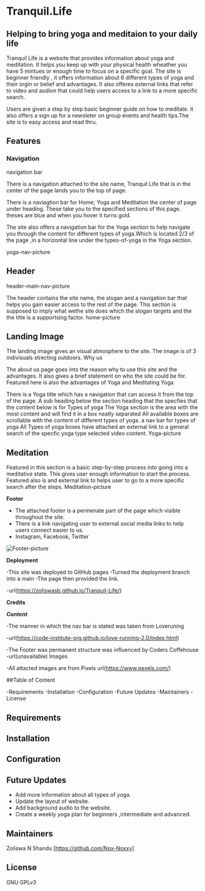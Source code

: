 # Tranquil.Life

## Helping to bring yoga and meditaion to your daily life

Tranquil Life is a website that provides information about yoga and meditation. It helps you keep up with your physical health wheather you have 5 mintues or enough time to focus on a specific goal. The site is beginner friendly , it offers information about 6 different types of yoga and their orgin or belief and advantages. It also offeres external links that refer to video and audion that could help users access to a link to a more specific search.

Users are given a step by step basic beginner guide on how to meditate. it also offers a sign up for a newsleter on group events and health tips.The site is to easy access and read thru.

## Features

### Navigation

navigation bar

There is a navigation attached to the site name, Tranquil Life that is in the center of the page lands you to the top of page.

There is a naviagtion bar for Home, Yoga and Meditation the center of page under heading. These take you to the specified sections of this page. theses are blue and when you hover it turns gold.

The site also offers a navigation bar for the Yoga section to help navigate you through the content for different types of yoga.Which is located 2/3 of the page ,in a horizontal line under the types-of-yoga in the Yoga section.

yoga-nav-picture

## Header

header-main-nav-picture

The header contains the site name, the slogan and a navigation bar that helps you gain easier access to the rest of the page.
This section is supposed to imply what wethe site does which the slogan targets and the the title is a supportsing factor.
home-picture

## Landing Image

The landing image gives an visual atmosphere to the site.
The image is of 3 indivisuals strecting outdoors.
Why us

The about us page goes into the reason why to use this site and the advantages.
It also gives a brief statement on who the site could be for.
Featured here is also the advantages of Yoga and Meditating
Yoga

There is a Yoga title which has a navigation that can access it from the top of the page.
A sub heading below the section heading that the specfies that the content below is for Types of yoga
The Yoga section is the area with the most content and will find it in a box neatly separated
All available boxes are scrollable with the content of different types of yoga.
a nav bar for types of yoga
All Types of yoga boxes have attached an external link to a general search of the specfic yoga type selected video content.
Yoga-picture

## Meditation

Featured in this section is a basic step-by-step process into going into a meditative state.
This gives user enough information to start the process.
Featured also is and external link to helps user to go to a more specific search after the steps.
Meditation-picture

**Footer**

- The attached footer is a permenate part of the page which visible throughout the site.
- There is a link navigating user to external social media links to help users connect easier to us.
-  Instagram, Facebook, Twitter

![Footer-picture](https://user-images.githubusercontent.com/128863897/229279820-15f6da2f-b7ec-4553-830a-1a1393830c54.png)


  **Deployment**

-This site was deployed to GitHub pages
-Turned the deployment branch into a main 
-The page then provided the link.

-url(https://zoliswasb.github.io/Tranquil-Life/)

  **Credits**

  ***Content***

  -The manner in which the nav bar is stated was taken from Loveruning

  -url(https://code-institute-org.github.io/love-running-2.0/index.html) 

  -The Footer was permanent structure was influenced by Coders Coffehouse
  -url(unavailable)
Images

-All attacted images are from Pixels url(https://www.pexels.com/)
 
 ##Table of Content

 -Requirements
 -Installation
 -Configuration
 -Future Updates
 -Maintainers
 -License

 ## Requirements


 ## Installation


 ## Configuration


 ## Future Updates

- Add more information about all types of yoga.
- Update the layout of website.
- Add background audio to the website.
- Create a weekly yoga plan for beginners ,intermediate and advanced.


 ## Maintainers

Zoliswa N Shandu [https://github.com/Nox-Noxxy]

 ## License
 
 GNU GPLv3 
